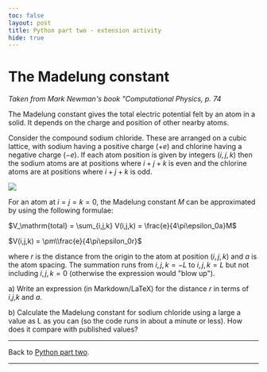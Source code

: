 ```yaml
---
toc: false
layout: post
title: Python part two - extension activity
hide: true
---
```


# The Madelung constant

*Taken from Mark Newman's book "Computational Physics, p. 74*

The Madelung constant gives the total electric potential felt by an atom in a solid. It depends on the charge and position of other nearby atoms.

Consider the compound sodium chloride. These are arranged on a cubic lattice, with sodium having a positive charge ($+e$) and chlorine having a negative charge ($-e$). If each atom position is given by integers $(i,j,k)$ then the sodium atoms are at positions where $i+j+k$ is even and the chlorine atoms are at positions where $i+j+k$ is odd.

![](https://nu-cem.github.io/CompPhys/images/NaCl.png)

For an atom at $i=j=k=0$, the Madelung constant $M$ can be approximated by using the following formulae:

$V_\mathrm{total} = \sum_{i,j,k} V(i,j,k) = \frac{e}{4\pi\epsilon_0a}M$

$V(i,j,k) = \pm\\frac{e}{4\pi\epsilon_0r}$

where $r$ is the distance from the origin to the atom at position $(i,j,k)$ and $a$ is the atom spacing. The summation runs from $i,j,k=-L$ to $i,j,k=L$ but not including $i,j,k=0$ (otherwise the expression would "blow up").

a) Write an expression (in Markdown/LaTeX) for the distance $r$ in terms of $i$,$j$,$k$ and $a$.

b) Calculate the Madelung constant for sodium chloride using a large a value as L as you can (so the code runs in about a minute or less). How does it compare with published values?

---

Back to [Python part two](https://nu-cem.github.io/CompPhys/2021/08/02/Python_basics_two.html).

---


